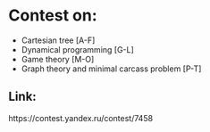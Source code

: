 <h1>Contest on:</h1>
<ul>
  <li>Cartesian tree [A-F]</li>
  <li>Dynamical programming [G-L]</li>
  <li>Game theory [M-O]</li>
  <li>Graph theory and minimal carcass problem [P-T]</li>
</ul>

<h2>Link:</h2>
https://contest.yandex.ru/contest/7458
